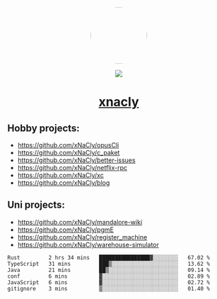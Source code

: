 <p align="center">
  <img style="border-radius: 100px" width="128" height="128" src="https://avatars.githubusercontent.com/u/47723417?v=4"/>
</p>
<p align="center">
  <img src="https://komarev.com/ghpvc/?username=xnacly&&style=flat-square"/>
</p>

<h1 align="center"><a href="https://xnacly.me"> xnacly</a> </h1>

## Hobby projects:
- https://github.com/xNaCly/opusCli
- https://github.com/xNaCly/c_paket
- https://github.com/xNaCly/better-issues
- https://github.com/xNaCly/netflix-rpc
- https://github.com/xNaCly/xc
- https://github.com/xNaCly/blog

## Uni projects:
- https://github.com/xNaCly/mandalore-wiki
- https://github.com/xNaCly/pgmE
- https://github.com/xNaCly/register_machine
- https://github.com/xNaCly/warehouse-simulator


<!--START_SECTION:waka-->

```text
Rust         2 hrs 34 mins   ████████████████▓░░░░░░░░   67.02 %
TypeScript   31 mins         ███▒░░░░░░░░░░░░░░░░░░░░░   13.62 %
Java         21 mins         ██▒░░░░░░░░░░░░░░░░░░░░░░   09.14 %
conf         6 mins          ▓░░░░░░░░░░░░░░░░░░░░░░░░   02.89 %
JavaScript   6 mins          ▓░░░░░░░░░░░░░░░░░░░░░░░░   02.72 %
gitignore    3 mins          ▒░░░░░░░░░░░░░░░░░░░░░░░░   01.40 %
```

<!--END_SECTION:waka-->

